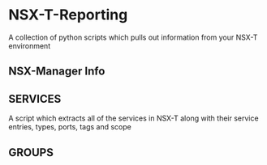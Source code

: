 # NSX-T-Reporting
A collection of python scripts which pulls out information from your NSX-T environment

## NSX-Manager Info

## SERVICES
A script which extracts all of the services in NSX-T along with their service entries, types, ports, tags and scope

## GROUPS


